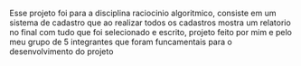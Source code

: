 Esse projeto foi para a disciplina raciocinio algoritmico, consiste em um sistema de cadastro que ao realizar todos os cadastros mostra um relatorio no final com tudo que foi selecionado e escrito, projeto feito por mim e pelo meu grupo de 5 integrantes que foram funcamentais para o desenvolvimento do projeto
